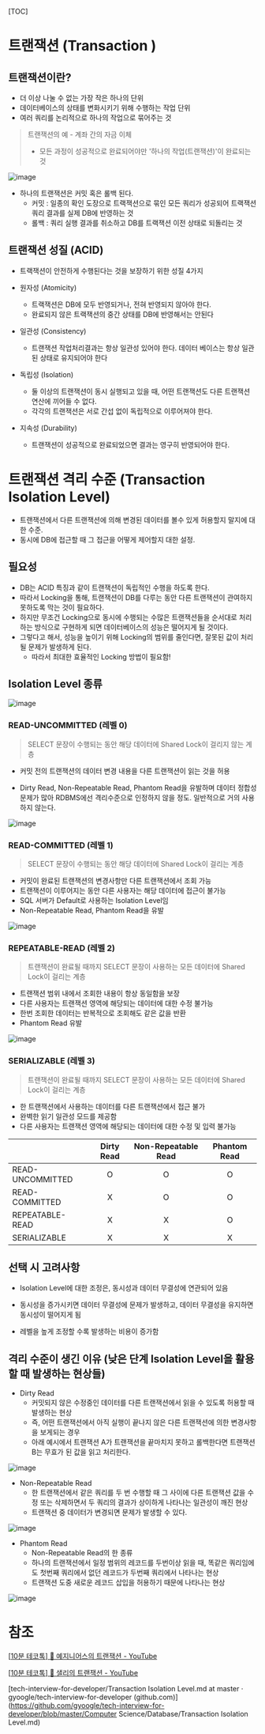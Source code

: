 [TOC]

# 트랜잭션 (Transaction )

## 트랜잭션이란?

- 더 이상 나눌 수 없는 가장 작은 하나의 단위
- 데이터베이스의 상태를 변화시키기 위해 수행하는 작업 단위
- 여러 쿼리를 논리적으로 하나의 작업으로 묶어주는 것

> 트랜잭션의 예 - 계좌 간의 자금 이체
>
> - 모든 과정이 성공적으로 완료되어야만 '하나의 작업(트랜잭션)'이 완료되는 것

![image](https://user-images.githubusercontent.com/87461672/160243043-5806693f-2862-4fcc-8e31-620857280b5c.png)



- 하나의 트랜잭션은 커밋 혹은 롤백 된다.
  - 커밋 : 일종의 확인 도장으로  트랙잭션으로 묶인 모든 쿼리가 성공되어 트랙잭션 쿼리 결과를 실제 DB에 반영하는 것
  - 롤백 : 쿼리 실행 결과를 취소하고 DB를 트랙잭션 이전 상태로 되돌리는 것



## 트랜잭션 성질 (ACID)

- 트랙잭션이 안전하게 수행된다는 것을 보장하기 위한 성질 4가지
- 원자성 (Atomicity) 
  - 트랙잭션은 DB에 모두 반영되거나, 전혀 반영되지 않아야 한다.
  - 완료되지 않은 트랙잭션의 중간 상태를 DB에 반영해서는 안된다

- 일관성 (Consistency)
  - 트랜잭션 작업처리결과는 항상 일관성 있어야 한다. 데이터 베이스는 항상 일관된 상태로 유지되어야 한다

- 독립성 (Isolation)
  - 둘 이상의 트랜잭션이 동시 실행되고 있을 때, 어떤 트랜잭션도 다른 트랜잭션 연산에 끼어들 수 없다.
  - 각각의 트랜잭션은 서로 간섭 없이 독립적으로 이루어져야 한다.
- 지속성 (Durability)
  - 트랜잭션이 성공적으로 완료되었으면 결과는 영구히 반영되어야 한다.



# 트랜잭션 격리 수준 (Transaction Isolation Level)

- 트랜잭션에서 다른 트랜잭션에 의해 변경된 데이터를 볼수 있게 허용할지 말지에 대한 수준.
- 동시에 DB에 접근할 때 그 접근을 어떻게 제어할지 대한 설정.



## 필요성

- DB는 ACID 특징과 같이 트랜잭션이 독립적인 수행을 하도록 한다.
- 따라서 Locking을 통해, 트랜잭션이 DB를 다루는 동안 다른 트랜잭션이 관여하지 못하도록 막는 것이 필요하다.
- 하지만 무조건 Locking으로 동시에 수행되는 수많은 트랜잭션들을 순서대로 처리하는 방식으로 구현하게 되면 데이터베이스의 성능은 떨어지게 될 것이다.
- 그렇다고 해서, 성능을 높이기 위해 Locking의 범위를 줄인다면, 잘못된 값이 처리될 문제가 발생하게 된다.
  - 따라서 최대한 효율적인 Locking 방법이 필요함!



## Isolation Level 종류

![image](https://user-images.githubusercontent.com/87461672/160270067-75020ab1-6bed-4113-8e8a-f939d729e1a8.png)

### READ-UNCOMMITTED (레벨 0)

> SELECT 문장이 수행되는 동안 해당 데이터에 Shared Lock이 걸리지 않는 계층

- 커밋 전의 트랜잭션의 데이터 변경 내용을 다른 트랜잭션이 읽는 것을 허용

- Dirty Read, Non-Repeatable Read, Phantom Read을 유발하며 데이터 정합성 문제가 많아 RDBMS에선 격리수준으로 인정하지 않을 정도. 일반적으로 거의 사용하지 않는다. 

![image](https://user-images.githubusercontent.com/87461672/160269781-c6e07b89-ce1d-4e9a-9290-5db03894409e.png)

### READ-COMMITTED (레벨 1)

> SELECT 문장이 수행되는 동안 해당 데이터에 Shared Lock이 걸리는 계층

- 커밋이 완료된 트랜잭션의 변경사항만 다른 트랜잭션에서 조회 가능
- 트랜잭션이 이루어지는 동안 다른 사용자는 해당 데이터에 접근이 불가능
- SQL 서버가 Default로 사용하는 Isolation Level임
- Non-Repeatable Read, Phantom Read을 유발

![image](https://user-images.githubusercontent.com/87461672/160269816-9400caa2-6e52-44ba-a320-f8fc4c339423.png)

### REPEATABLE-READ (레벨 2)

> 트랜잭션이 완료될 때까지 SELECT 문장이 사용하는 모든 데이터에 Shared Lock이 걸리는 계층

- 트랜잭션 범위 내에서 조회한 내용이 항상 동일함을 보장
- 다른 사용자는 트랜잭션 영역에 해당되는 데이터에 대한 수정 불가능
- 한번 조회한 데이터는 반복적으로 조회해도 같은 값을 반환
- Phantom Read 유발

![image](https://user-images.githubusercontent.com/87461672/160270437-8bf9de44-95e1-4f0e-85ee-4e244d49b3c8.png)

### SERIALIZABLE (레벨 3)

> 트랜잭션이 완료될 때까지 SELECT 문장이 사용하는 모든 데이터에 Shared Lock이 걸리는 계층

- 한 트랜잭션에서 사용하는 데이터를 다른 트랜잭션에서 접근 불가
- 완벽한 읽기 일관성 모드를 제공함
- 다른 사용자는 트랜잭션 영역에 해당되는 데이터에 대한 수정 및 입력 불가능



|                  | Dirty Read | Non-Repeatable Read | Phantom Read |
| ---------------- | :--------: | :-----------------: | :----------: |
| READ-UNCOMMITTED |     O      |          O          |      O       |
| READ-COMMITTED   |     X      |          O          |      O       |
| REPEATABLE-READ  |     X      |          X          |      O       |
| SERIALIZABLE     |     X      |          X          |      X       |



## 선택 시 고려사항

- Isolation Level에 대한 조정은, 동시성과 데이터 무결성에 연관되어 있음

- 동시성을 증가시키면 데이터 무결성에 문제가 발생하고, 데이터 무결성을 유지하면 동시성이 떨어지게 됨

- 레벨을 높게 조정할 수록 발생하는 비용이 증가함



## 격리 수준이 생긴 이유 (낮은 단계 Isolation Level을 활용할 때 발생하는 현상들)

- Dirty Read
  - 커밋되지 않은 수정중인 데이터를 다른 트랜잭션에서 읽을 수 있도록 허용할 때 발생하는 현상
  - 즉, 어떤 트랜잭션에서 아직 실행이 끝나지 않은 다른 트랜잭션에 의한 변경사항을 보게되는 경우
  - 아래 예시에서 트랜잭션 A가 트랜잭션을 끝마치지 못하고 롤백한다면 트랜잭션 B는 무효가 된 값을 읽고 처리한다.

![image](https://user-images.githubusercontent.com/87461672/160270877-9d2a2d58-2172-4b86-b337-c69396c63323.png)



- Non-Repeatable Read
  - 한 트랜잭션에서 같은 쿼리를 두 번 수행할 때 그 사이에 다른 트랜잭션 값을 수정 또는 삭제하면서 두 쿼리의 결과가 상이하게 나타나는 일관성이 깨진 현상
  - 트랜잭션 중 데이터가 변경되면 문제가 발생할 수 있다.

![image](https://user-images.githubusercontent.com/87461672/160269857-b97dc131-f6da-4cd8-a248-c5933226143b.png)



- Phantom Read
  - Non-Repeatable Read의 한 종류
  - 하나의 트랜잭션에서 일정 범위의 레코드를 두번이상 읽을 때, 똑같은 쿼리임에도 첫번째 쿼리에서 없던 레코드가 두번째 쿼리에서 나타나는 현상
  - 트랜잭션 도중 새로운 레코드 삽입을 허용하기 때문에 나타나는 현상

![image](https://user-images.githubusercontent.com/87461672/160270474-c2344545-f095-4018-94a2-455b9324d472.png)





# 참조

[[10분 테코톡\] 🌼 예지니어스의 트랜잭션 - YouTube](https://www.youtube.com/watch?v=e9PC0sroCzc)

[[10분 테코톡\] 🐤 샐리의 트랜잭션 - YouTube](https://www.youtube.com/watch?v=aX9c7z9l_u8)

[tech-interview-for-developer/Transaction Isolation Level.md at master · gyoogle/tech-interview-for-developer (github.com)](https://github.com/gyoogle/tech-interview-for-developer/blob/master/Computer Science/Database/Transaction Isolation Level.md)